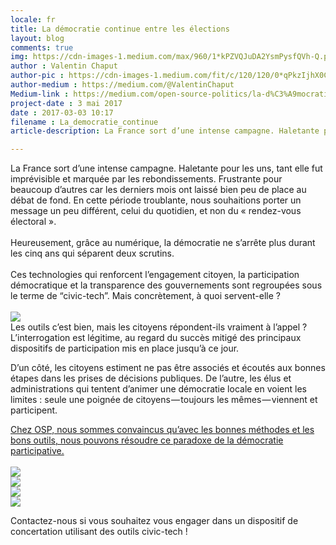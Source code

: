 ```yaml
---
locale: fr
title: La démocratie continue entre les élections
layout: blog
comments: true
img: https://cdn-images-1.medium.com/max/960/1*kPZVQJuDA2YsmPysfQVh-Q.png
author : Valentin Chaput
author-pic : https://cdn-images-1.medium.com/fit/c/120/120/0*qPkzIjhX0CUWVeaD.jpg
author-medium : https://medium.com/@ValentinChaput
Medium-link : https://medium.com/open-source-politics/la-d%C3%A9mocratie-continue-entre-les-%C3%A9lections-babf6fd18754
project-date : 3 mai 2017
date : 2017-03-03 10:17
filename : La_democratie_continue
article-description: La France sort d’une intense campagne. Haletante pour les uns, tant elle fut imprévisible et marquée par les rebondissements...

---
```


<div class = "blogcontent">La France sort d’une intense campagne. Haletante pour les uns, tant elle fut imprévisible et marquée par les rebondissements. Frustrante pour beaucoup d’autres car les derniers mois ont laissé bien peu de place au débat de fond. En cette période troublante, nous souhaitions porter un message un peu différent, celui du quotidien, et non du « rendez-vous électoral ».
<br><br>
<div class ="citation">Heureusement, grâce au numérique, la démocratie ne s’arrête plus durant les cinq ans qui séparent deux scrutins.</div>
<br>
Ces technologies qui renforcent l’engagement citoyen, la participation démocratique et la transparence des gouvernements sont regroupées sous le terme de “civic-tech”. Mais concrètement, à quoi servent-elle ?
<br><br>
<img src = "https://cdn-images-1.medium.com/max/960/1*NCDcGjBbiG3j2i-PIW61kw.png">
<br>
Les outils c’est bien, mais les citoyens répondent-ils vraiment à l’appel ? L’interrogation est légitime, au regard du succès mitigé des principaux dispositifs de participation mis en place jusqu’à ce jour.<br>

D’un côté, les citoyens estiment ne pas être associés et écoutés aux bonnes étapes dans les prises de décisions publiques. De l’autre, les élus et administrations qui tentent d’animer une démocratie locale en voient les limites : seule une poignée de citoyens — toujours les mêmes — viennent et participent.

<u>Chez OSP, nous sommes convaincus qu’avec les bonnes méthodes et les bons outils, nous pouvons résoudre ce paradoxe de la démocratie participative.</u>
<br><br>
<img src ="https://cdn-images-1.medium.com/max/960/1*XIroVB0ElWC26AViZ4KLrg.png">
<br>
<img src ="https://cdn-images-1.medium.com/max/960/1*pQXGG_SkhlVBvub75NJv5A.png">
<br>
<img src ="https://cdn-images-1.medium.com/max/960/1*bxz-IjtjA36q7cbKYc5m5g.png">
<br>
<img src ="https://cdn-images-1.medium.com/max/960/1*kPZVQJuDA2YsmPysfQVh-Q.png">
<br>
<div class = "citation">Contactez-nous si vous souhaitez vous engager dans un dispositif de concertation utilisant des outils civic-tech !</div></div>
